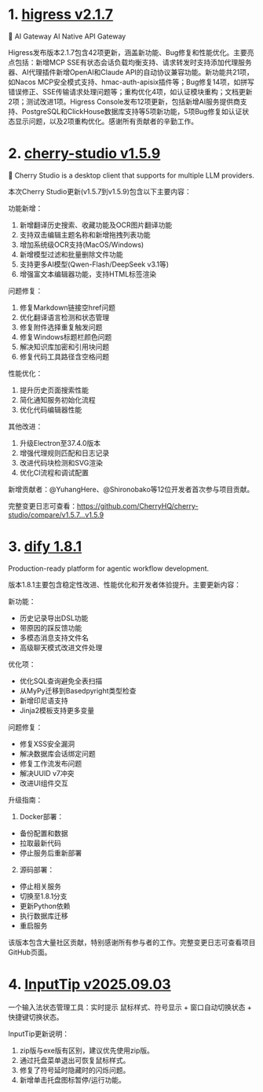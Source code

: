 
# 1. [higress v2.1.7](https://github.com/alibaba/higress/releases/tag/v2.1.7)  
🤖 AI Gateway AI Native API Gateway

Higress发布版本2.1.7包含42项更新，涵盖新功能、Bug修复和性能优化。主要亮点包括：新增MCP SSE有状态会话负载均衡支持、请求转发时支持添加代理服务器、AI代理插件新增OpenAI和Claude API的自动协议兼容功能。新功能共21项，如Nacos MCP安全模式支持、hmac-auth-apisix插件等；Bug修复14项，如拼写错误修正、SSE传输请求处理问题等；重构优化4项，如认证模块重构；文档更新2项；测试改进1项。Higress Console发布12项更新，包括新增AI服务提供商支持、PostgreSQL和ClickHouse数据库支持等5项新功能，5项Bug修复如认证状态显示问题，以及2项重构优化。感谢所有贡献者的辛勤工作。

# 2. [cherry-studio v1.5.9](https://github.com/CherryHQ/cherry-studio/releases/tag/v1.5.9)  
🍒 Cherry Studio is a desktop client that supports for multiple LLM providers.

本次Cherry Studio更新(v1.5.7到v1.5.9)包含以下主要内容：

功能新增：
1. 新增翻译历史搜索、收藏功能及OCR图片翻译功能
2. 支持双击编辑主题名称和新增拖拽列表功能
3. 增加系统级OCR支持(MacOS/Windows)
4. 新增模型过滤和批量删除文件功能
5. 支持更多AI模型(Qwen-Flash/DeepSeek v3.1等)
6. 增强富文本编辑器功能，支持HTML标签渲染

问题修复：
1. 修复Markdown链接空href问题
2. 优化翻译语言检测和状态管理
3. 修复附件选择重复触发问题
4. 修复Windows标题栏颜色问题
5. 解决知识库加密和引用块问题
6. 修复代码工具路径含空格问题

性能优化：
1. 提升历史页面搜索性能
2. 简化通知服务初始化流程
3. 优化代码编辑器性能

其他改进：
1. 升级Electron至37.4.0版本
2. 增强代理规则匹配和日志记录
3. 改进代码块检测和SVG渲染
4. 优化CI流程和调试配置

新增贡献者：@YuhangHere、@Shironobako等12位开发者首次参与项目贡献。

完整变更日志可查看：https://github.com/CherryHQ/cherry-studio/compare/v1.5.7...v1.5.9

# 3. [dify 1.8.1](https://github.com/langgenius/dify/releases/tag/1.8.1)  
Production-ready platform for agentic workflow development.

版本1.8.1主要包含稳定性改进、性能优化和开发者体验提升。主要更新内容：

新功能：
- 历史记录导出DSL功能
- 带原因的踩反馈功能
- 多模态消息支持文件名
- 高级聊天模式改进文件处理

优化项：
- 优化SQL查询避免全表扫描
- 从MyPy迁移到Basedpyright类型检查
- 新增印尼语支持
- Jinja2模板支持更多变量

问题修复：
- 修复XSS安全漏洞
- 解决数据库会话绑定问题
- 修复工作流发布问题
- 解决UUID v7冲突
- 改进UI组件交互

升级指南：
1. Docker部署：
- 备份配置和数据
- 拉取最新代码
- 停止服务后重新部署

2. 源码部署：
- 停止相关服务
- 切换至1.8.1分支
- 更新Python依赖
- 执行数据库迁移
- 重启服务

该版本包含大量社区贡献，特别感谢所有参与者的工作。完整变更日志可查看项目GitHub页面。

# 4. [InputTip v2025.09.03](https://github.com/abgox/InputTip/releases/tag/v2025.09.03)  
一个输入法状态管理工具：实时提示 鼠标样式、符号显示 + 窗口自动切换状态 + 快捷键切换状态。

InputTip更新说明：  
1. zip版与exe版有区别，建议优先使用zip版。  
2. 通过托盘菜单退出可恢复鼠标样式。  
3. 修复了符号延时隐藏时的闪烁问题。  
4. 新增单击托盘图标暂停/运行功能。

